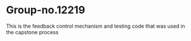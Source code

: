 # Group-no.12219
This is the feedback control mechanism and testing code that was used in the capstone process
